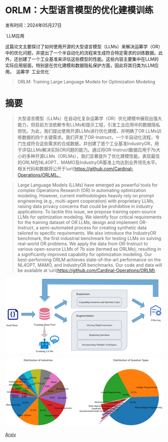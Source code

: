 # ORLM：大型语言模型的优化建模训练

发布时间：2024年05月27日

`LLM应用

这篇论文主要探讨了如何使用开源的大型语言模型（LLMs）来解决运筹学（OR）中的优化问题，并提出了一个半自动化的流程来生成符合特定需求的训练数据。此外，还创建了一个工业基准来评估这些模型的性能。这些内容主要集中在LLM的实际应用层面，特别是在优化建模和数据隐私保护方面，因此将其归类为LLM应用。` `运筹学` `工业优化`

> ORLM: Training Large Language Models for Optimization Modeling

# 摘要

> 大型语言模型（LLMs）在自动化复杂运筹学（OR）优化建模中展现出强大能力，但目前方法依赖专有LLMs和提示工程，引发工业应用中的数据隐私担忧。为此，我们提出使用开源LLMs进行优化建模，并明确了OR LLMs训练数据的四个关键需求。我们开发了OR-Instruct，一个半自动化流程，专门生成符合这些需求的合成数据，并创建了首个工业基准IndustryOR，用于评估LLMs解决实际OR问题的能力。通过将OR-Instruct数据应用于7b大小的多种开源LLMs（ORLMs），我们显著提升了优化建模性能。表现最佳的ORLM在NL4OPT、MAMO及IndustryOR基准上均达到业界领先水平。相关代码和数据将公开于\url{https://github.com/Cardinal-Operations/ORLM}。

> Large Language Models (LLMs) have emerged as powerful tools for complex Operations Research (OR) in automating optimization modeling. However, current methodologies heavily rely on prompt engineering (e.g., multi-agent cooperation) with proprietary LLMs, raising data privacy concerns that could be prohibitive in industry applications. To tackle this issue, we propose training open-source LLMs for optimization modeling. We identify four critical requirements for the training dataset of OR LLMs, design and implement OR-Instruct, a semi-automated process for creating synthetic data tailored to specific requirements. We also introduce the IndustryOR benchmark, the first industrial benchmark for testing LLMs on solving real-world OR problems. We apply the data from OR-Instruct to various open-source LLMs of 7b size (termed as ORLMs), resulting in a significantly improved capability for optimization modeling. Our best-performing ORLM achieves state-of-the-art performance on the NL4OPT, MAMO, and IndustryOR benchmarks. Our code and data will be available at \url{https://github.com/Cardinal-Operations/ORLM}.

![ORLM：大型语言模型的优化建模训练](../../../paper_images/2405.17743/x1.png)

![ORLM：大型语言模型的优化建模训练](../../../paper_images/2405.17743/stats.png)

[Arxiv](https://arxiv.org/abs/2405.17743)